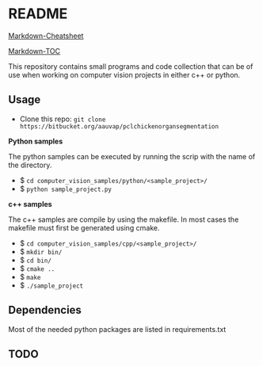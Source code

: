 # README #
[Markdown-Cheatsheet](https://github.com/adam-p/markdown-here/wiki/Markdown-Cheatsheet)

[Markdown-TOC](http://doctoc.herokuapp.com/)

This repository contains small programs and code collection that can be of use when working on computer vision projects in either c++ or python.

## Usage ##

- Clone this repo: `git clone https://bitbucket.org/aauvap/pclchickenorgansegmentation`

**Python samples**

The python samples can be executed by running the scrip with the name of the directory.

- $ `cd computer_vision_samples/python/<sample_project>/`
- $ `python sample_project.py`

**c++ samples**

The c++ samples are compile by using the makefile. In most cases the makefile must first be generated using cmake.

- $ `cd computer_vision_samples/cpp/<sample_project>/`
- $ `mkdir bin/`
- $ `cd bin/`
- $ `cmake ..`
- $ `make`
- $ `./sample_project`

## Dependencies ##
Most of the needed python packages are listed in requirements.txt

## TODO ##
